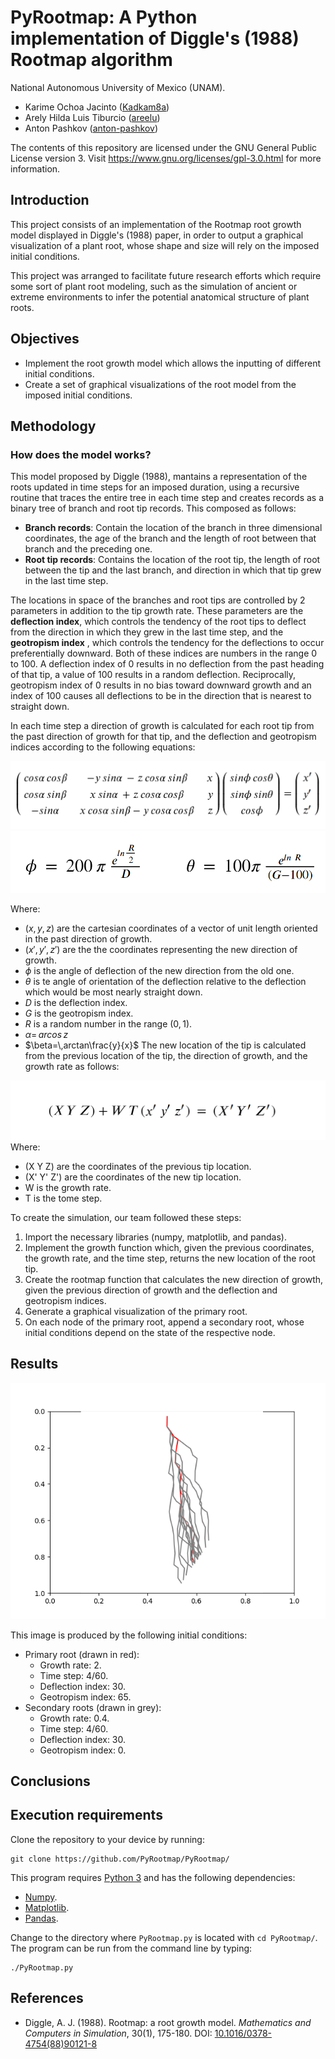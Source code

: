 # PyRootmap: A Python implementation of Diggle's (1988) Rootmap algorithm

National Autonomous University of Mexico (UNAM).

- Karime Ochoa Jacinto ([Kadkam8a](https://github.com/Kadkam8a))
- Arely Hilda Luis Tiburcio ([areelu](https://github.com/areelu))
- Anton Pashkov ([anton-pashkov](https://github.com/anton-pashkov))

The contents of this repository are licensed under the GNU General Public License version 3. Visit https://www.gnu.org/licenses/gpl-3.0.html for more information.

## Introduction

This project consists of an implementation of the Rootmap root growth model displayed in Diggle's (1988) paper, in order to output a graphical visualization of a plant root, whose shape and size will rely on the imposed initial conditions.

This project was arranged to facilitate future research efforts which require some sort of plant root modeling, such as the simulation of ancient or extreme environments to infer the potential anatomical structure of plant roots.

## Objectives

- Implement the root growth model which allows the inputting of different initial conditions.
- Create a set of graphical visualizations of the root model from the imposed initial conditions.

## Methodology
### How does the model works?
This model proposed by Diggle (1988), mantains a representation of the roots updated in time steps for an imposed duration, using a recursive routine that traces the entire tree in each time step and creates records as a binary tree of branch and root tip records. This composed as follows:
- **Branch records**: Contain the location of the branch in three dimensional coordinates, the age of the branch and the length of root between that branch and the preceding one.
- **Root tip records**: Contains the location of the root tip, the length of root between the tip and the last branch, and direction in which that tip grew in the last time step.

The locations in space of the branches and root tips are controlled by 2 parameters in addition to the tip growth rate. These parameters are the **deflection index**, which controls the tendency of the root tips to deflect from the direction in which they grew in the last time step, and the **geotropism index** , which controls the tendency for the deflections to occur preferentially downward. Both of these indices are numbers in the range 0 to 100. 
A deflection index of 0 results in no deflection from the past heading of that tip, a value of 100 results in a random deflection. Reciprocally, geotropism index of 0 results in no bias toward downward growth and an index of 100 causes all deflections to be in the direction that is nearest to straight down.

In each time step a direction of growth is calculated for each root tip from the past direction of growth for that tip, and the deflection and geotropism indices according to the following equations:

<img src='https://raw.githubusercontent.com/PyRootmap/PyRootmap/main/img/1.png'>
<img src='https://raw.githubusercontent.com/PyRootmap/PyRootmap/main/img/2.png'>

Where:
- $(x, y, z)$ are the cartesian coordinates of a vector of unit length oriented in the past direction of growth.
- $(x', y', z')$ are the the coordinates representing the new direction of growth.
- $\phi$ is the angle of deflection of the new direction from the old one.
- $\theta$ is te angle of orientation of the deflection relative to the deflection which would be most nearly straight down.
- $D$ is the deflection index.
- $G$ is the geotropism index.
- $R$ is a random number in the range $(0,1)$.
- $\alpha=\, arcos\, z$
- $\beta=\,arctan\frac{y}{x}$
The new location of the tip is calculated from the previous location of the tip, the direction of growth, and the growth rate as follows:
<img src='https://raw.githubusercontent.com/PyRootmap/PyRootmap/main/img/3.png'>
Where:

- (X Y Z) are the coordinates of the previous tip location.
- (X' Y' Z') are the coordinates of the new tip location.
- W is the growth rate.
- T is the tome step.



To create the simulation, our team followed these steps:

1. Import the necessary libraries (numpy, matplotlib, and pandas).
2. Implement the growth function which, given the previous coordinates, the growth rate, and the time step, returns the new location of the root tip.
3. Create the rootmap function that calculates the new direction of growth, given the previous direction of growth and the deflection and geotropism indices.
4. Generate a graphical visualization of the primary root.
5. On each node of the primary root, append a secondary root, whose initial conditions depend on the state of the respective node.

## Results

<img src='https://raw.githubusercontent.com/PyRootmap/PyRootmap/main/img/root_v1.png'>

This image is produced by the following initial conditions:

- Primary root (drawn in red):
	- Growth rate: 2.
	- Time step: 4/60.
	- Deflection index: 30.
	- Geotropism index: 65.
- Secondary roots (drawn in grey):
	- Growth rate: 0.4.
	- Time step: 4/60.
	- Deflection index: 30.
	- Geotropism index: 0.

## Conclusions



## Execution requirements

Clone the repository to your device by running:

```text
git clone https://github.com/PyRootmap/PyRootmap/
```

This program requires [Python 3](https://www.python.org/) and has the following dependencies:

- [Numpy](https://numpy.org/).
- [Matplotlib](https://matplotlib.org/).
- [Pandas](https://pandas.pydata.org/).

Change to the directory where `PyRootmap.py` is located with `cd PyRootmap/`. The program can be run from the command line by typing:

```text
./PyRootmap.py
```

## References

- Diggle, A. J. (1988). Rootmap: a root growth model. *Mathematics and Computers in Simulation*, 30(1), 175-180. DOI: [10.1016/0378-4754(88)90121-8](https://doi.org/10.1016/0378-4754(88)90121-8)
